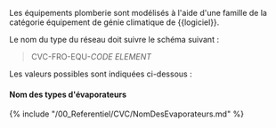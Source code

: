Les équipements plomberie sont modélisés à l'aide d'une famille de la catégorie équipement de génie climatique de {{logiciel}}.

Le nom du type du réseau  doit suivre le schéma suivant :

> CVC-FRO-EQU-_CODE ELEMENT_

Les valeurs possibles sont indiquées ci-dessous :

#### Nom des types d'évaporateurs

{% include "/00_Referentiel/CVC/NomDesEvaporateurs.md" %}